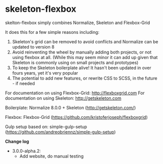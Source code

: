 # skeleton-flexbox

skelton-flexbox simply combines Normalize, Skeleton and Flexbox-Grid

It does this for a few simple reasons including:
1. Skeleton's grid can be removed to avoid conflicts and Normalize can be updated to version 8
2. Avoid reinventing the wheel by manually adding both projects, or not using flexbox at all. (While this may seem minor it can add up given that Skeleton is commonly using on small projects and prototypes)
3. To keep the Skeleton boilerplate alive! It hasn't been updated in over fours years, yet it's very popular
4. The potential to add new features, or rewrite CSS to SCSS, in the future - if needed

For documentation on using Flexbox-Grid: http://flexboxgrid.com
For documentation on using Skeleton: http://getskeleton.com

Boilerplate: Normalize 8.0.0 + Skeleton (http://getskeleton.com/)

Flexbox: Flexbox-Grid (https://github.com/kristoferjoseph/flexboxgrid)

Gulp setup based on: simple-gulp-setup (https://github.com/andreobriennz/simple-gulp-setup)

**Change log**
- 3.0.0-alpha.2: 
    - Add website, do manual testing 
